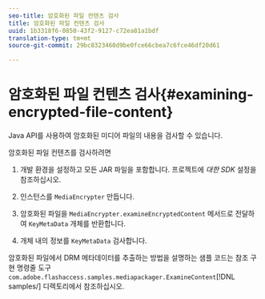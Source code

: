 ```yaml
---
seo-title: 암호화된 파일 컨텐츠 검사
title: 암호화된 파일 컨텐츠 검사
uuid: 1b3318f6-0850-43f2-9127-c72ea81a1bdf
translation-type: tm+mt
source-git-commit: 29bc8323460d9be0fce66cbea7c6fce46df20d61

---
```



# 암호화된 파일 컨텐츠 검사{#examining-encrypted-file-content}

Java API를 사용하여 암호화된 미디어 파일의 내용을 검사할 수 있습니다.

암호화된 파일 컨텐츠를 검사하려면

1. 개발 환경을 설정하고 모든 JAR 파일을 포함합니다. 프로젝트에 *대한 SDK* 설정을 참조하십시오.
1. 인스턴스를 `MediaEncrypter` 만듭니다.
1. 암호화된 파일을 `MediaEncrypter.examineEncryptedContent` 메서드로 전달하여 `KeyMetaData` 개체를 반환합니다.

1. 개체 내의 정보를 `KeyMetaData` 검사합니다.

암호화된 파일에서 DRM 메타데이터를 추출하는 방법을 설명하는 샘플 코드는 참조 구현 명령줄 도구 `com.adobe.flashaccess.samples.mediapackager.ExamineContent`[!DNL samples/] 디렉토리에서 참조하십시오.
